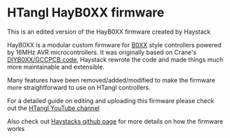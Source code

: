 # HTangl HayB0XX firmware

This is an edited version of the HayB0XX firmware created by Haystack

HayB0XX is a modular custom firmware for [B0XX](https://b0xx.com) style
controllers powered by 16MHz AVR microcontrollers. It was originally
based on Crane's
[DIYB0XX/GCCPCB code](https://github.com/Crane1195/GCCPCB/tree/master/code),
Haystack rewrote the code and made things much more maintainable and extensible.

Many features have been removed/added/modified to make the firmware more 
straightforward to use on HTangl controllers.

For a detailed guide on editing and uploading this firmware please
check out the [HTangl YouTube channel](https://www.youtube.com/channel/UCIHJYzL-LAS2CVR-Q0J305w)

Also check out [Haystacks github page](https://github.com/JonnyHaystack/HayB0XX) for more details on how the firmware works

